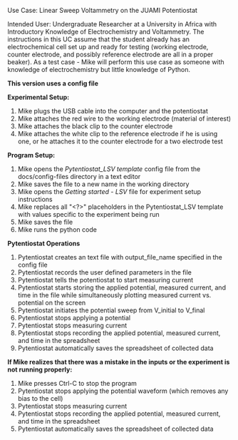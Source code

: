 Use Case: Linear Sweep Voltammetry on the JUAMI Potentiostat

Intended User: Undergraduate Researcher at a University in Africa with Introductory Knowledge of Electrochemistry and Voltammetry. The instructions in this UC assume that the student already has an electrochemical cell set up and ready for testing (working electrode, counter electrode, and possibly reference electrode are all in a proper beaker).
As a test case - Mike will perform this use case as someone with knowledge of electrochemistry but little knowledge of Python.

**This version uses a config file**

**Experimental Setup:**
1. Mike plugs the USB cable into the computer and the potentiostat
1. Mike attaches the red wire to the working electrode (material of interest)
1. Mike attaches the black clip to the counter electrode
1. Mike attaches the white clip to the reference electrode if he is using one, or he attaches it to the counter electrode for a two electrode test

**Program Setup:**
1. Mike opens the *Pytentiostat_LSV template* config file from the docs/config-files directory in a text editor
1. Mike saves the file to a new name in the working directory
1. Mike opens the *Getting started - LSV* file for experiment setup instructions
1. Mike replaces all "<?>" placeholders in the Pytentiostat_LSV template with values specific to the experiment being run
1. Mike saves the file
1. Mike runs the python code

**Pytentiostat Operations**
1. Pytentiostat creates an text file with output_file_name specified in the config file
1. Pytentiostat records the user defined parameters in the file
1. Pytentiostat tells the potentiostat to start measuring current
1. Pytentiostat starts storing the applied potential, measured current, and time in the file while simultaneously plotting measured current vs. potential on the screen
1. Pytentiostat initiates the potential sweep from V_initial to V_final
1. Pytentiostat stops applying a potential
1. Pytentiostat stops measuring current
1. Pytentiostat stops recording the applied potential, measured current, and time in the spreadsheet
1. Pytentiostat automatically saves the spreadsheet of collected data

**If Mike realizes that there was a mistake in the inputs or the experiment is not running properly:**
1. Mike presses Ctrl-C to stop the program
1. Pytentiostat stops applying the potential waveform (which removes any bias to the cell)
1. Pytentiostat stops measuring current
1. Pytentiostat stops recording the applied potential, measured current, and time in the spreadsheet
1. Pytentiostat automatically saves the spreadsheet of collected data

